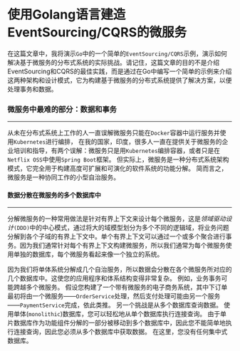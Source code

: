 使用Golang语言建造EventSourcing/CQRS的微服务
=============

在这篇文章中，我将演示`Go`中的一个简单的`EventSourcing/CQRS`示例，演示如何解决基于微服务的分布式系统的实际挑战。请记住，这篇文章的目的不是介绍EventSourcing和CQRS的最佳实践，而是通过在Go中编写一个简单的示例来介绍这两种架构和设计模式，它为构建基于微服务的分布式系统提供了解决方案，以便处理事务和数据。

### 微服务中最难的部分：数据和事务
----------

从未在分布式系统上工作的人一直误解微服务只能在`Docker`容器中运行服务并使用`Kubernetes`进行编排， 在我的国家，印度，很多人一直在提供关于微服务的企业培训和指导，有两个误解：微服务只是用`Kubernetes`编排容器，或者只是在`Netflix OSS`中使用`Spring Boot`框架。 但实际上，微服务是一种分布式系统架构模式，它完全用于构建高度可扩展和可演化的软件系统的功能分解。 简而言之，微服务是一种协同工作的小型自治服务。

#### 数据分散在微服务的多个数据库中
---------

分解微服务的一种常用做法是针对有界上下文来设计每个微服务，这是*领域驱动设计*`(DDD)`中的中心模式，通过将大的域模型划分为多个不同的逻辑域，将业务问题分解到各个子域的有界上下文中。单个有界上下文可以通过一个或多个聚合进行事务。因为我们通常针对每个有界上下文构建微服务，所以我们通常为每个微服务使用单独的数据库，每个微服务看起来像一个独立的系统。

因为我们将单体系统分解成几个自治服务，所以数据会分散在各个微服务所对应的几个数据库中。这使您的应用程序和体系结构变得非常复杂。 例如，业务事务可能跨越多个微服务。 假设您构建了一个带有微服务的电子商务系统，其中下订单最初将由一个微服务——`OrderService`处理，然后支付处理可能由另一个服务——`PaymentService`完成，依此类推。 另一个挑战是从多个数据库查询数据。 使用单体(`monolithic`)数据库，您可以轻松地从单个数据库执行连接查询。 由于单片数据库作为功能组件分解的一部分被移动到多个数据库中，因此您不能简单地执行连接查询，因此您必须从多个数据库中获取数据。 在这里，您没有任何集中式数据库。

